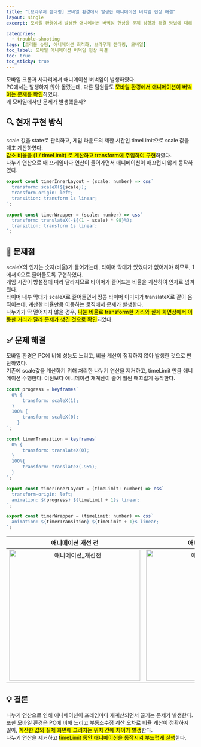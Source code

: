 ```yaml
---
title: "[브라우저 렌더링] 모바일 환경에서 발생한 애니메이션 버벅임 현상 해결"
layout: single
excerpt: 모바일 환경에서 발생한 애니메이션 버벅임 현상을 문제 상황과 해결 방법에 대해 소개한다.

categories:
  - trouble-shooting
tags: [트러블 슈팅, 애니메이션 최적화, 브라우저 렌더링, 모바일]
toc_label: 모바일 애니메이션 버벅임 현상 해결
toc: true
toc_sticky: true
---
```


<div class="red-box">
    <div>모바일 크롬과 사파리에서 애니메이션 버벅임이 발생하였다.</div>
    <div>PC에서는 발생하지 않아 몰랐는데, 다른 팀원들도 <mark class="mark">모바일 환경에서 애니메이션이 버벅이는 문제를 확인</mark>하였다.</div>
    <div>왜 모바일에서만 문제가 발생했을까?</div>
</div>

## 🔍 현재 구현 방식

<div class="box">
    <div>scale 값을 state로 관리하고, 게임 라운드의 제한 시간인 timeLimit으로 scale 값을 매초 계산하였다.</div>
    <div><mark class="mark">감소 비율을 (1 / timeLimit) 로 계산하고 transform에 주입하여 구현</mark>하였다.</div>
    <div>나누기 연산으로 매 프레임마다 연산이 들어가면서 애니메이션이 매끄럽지 않게 동작하였다.</div>
</div>

```jsx
export const timerInnerLayout = (scale: number) => css`
  transform: scaleX(${scale});
  transform-origin: left;
  transition: transform 1s linear;
`;

export const timerWrapper = (scale: number) => css`
  transform: translateX(-${(1 - scale) * 98}%);
  transition: transform 1s linear;
`;
```

## 🚨 문제점

<div class="box">
    <div>scaleX의 인자는 숫자(비율)가 들어가는데, 타이머 막대가 있었다가 없어져야 하므로, 1에서 0으로 줄어들도록 구현하였다.</div>
    <div>게임 시간이 방설정에 따라 달라지므로 타이머가 줄어드는 비율을 계산하여 인자로 넘겨줬다.</div>
    <div>타이머 내부 막대가 scaleX로 줄어들면서 땅콩 타이머 이미지가 translateX로 같이 움직이는데, 계산한 비율만큼 이동하는 로직에서 문제가 발생한다.</div>
    <div>나누기가 딱 떨어지지 않을 경우, <mark class="mark">나눈 비율로 transform한 거리와 실제 화면상에서 이동한 거리가 달라 문제가 생긴 것으로 확인</mark>되었다.</div>
</div>

## ✅ 문제 해결

<div class="box">
    <div>모바일 환경은 PC에 비해 성능도 느리고, 비율 계산이 정확하지 않아 발생한 것으로 판단하였다.</div>
    <div>기존에 scale값을 계산하기 위해 처리한 나누기 연산을 제거하고, timeLimit 만큼 애니메이션 수행한다. 이전보다 애니메이션 재계산이 줄어 훨씬 매끄럽게 동작한다.</div>
</div>

```jsx
const progress = keyframes`
  0% {
      transform: scaleX(1);
  }
  100% {
      transform: scaleX(0);
    }
`;

const timerTransition = keyframes`
  0% {
      transform: translateX(0);
  }
  100%{
      transform: translateX(-95%);
  }
`;

export const timerInnerLayout = (timeLimit: number) => css`
  transform-origin: left;
  animation: ${progress} ${timeLimit + 1}s linear;
`;

export const timerWrapper = (timeLimit: number) => css`
  animation: ${timerTransition} ${timeLimit + 1}s linear;
`;
```

|                                                             애니메이션 개선 전                                                             |                                                            애니메이션 개선 후                                                             |
| :----------------------------------------------------------------------------------------------------------------------------------------: | :---------------------------------------------------------------------------------------------------------------------------------------: |
| <img width="350" alt="애니메이션_개선전" src="https://github.com/user-attachments/assets/3c71bfc8-e44d-4b98-a8a7-6c4d6f501cd3"> | <img width="350" alt="애니메이션_개선후" src="https://github.com/user-attachments/assets/dc6f5990-a766-4478-a34f-53b9cb216dec"> |

## 💡 결론

<div class="blue-box">
    <div>나누기 연산으로 인해 애니메이션이 프레임마다 재계산되면서 끊기는 문제가 발생한다.</div>
    <div>또한 모바일 환경은 PC에 비해 느리고 <span class="highlight">부동소수점 계산 오차</span>로 비율 계산이 정확하지 않아, <mark class="mark">계산한 값와 실제 화면에 그려지는 위치 간에 차이가 발생</mark>한다.</div>
    <div>나누기 연산을 제거하고 <mark class="mark">timeLimit 동안 애니메이션을 동작시켜 부드럽게 실행</mark>한다.</div>
</div>
